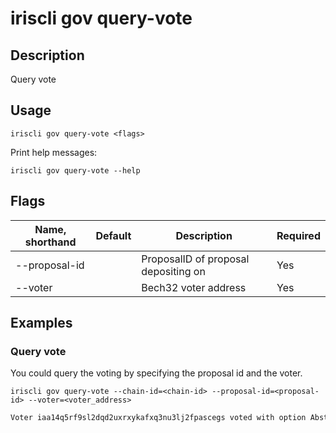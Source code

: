 # iriscli gov query-vote

## Description

Query vote

## Usage

```
iriscli gov query-vote <flags>
```

Print help messages:

```
iriscli gov query-vote --help
```

## Flags

| Name, shorthand | Default                    | Description                                                                                                                                          | Required |
| --------------- | -------------------------- | ---------------------------------------------------------------------------------------------------------------------------------------------------- | -------- |
| --proposal-id   |                            | ProposalID of proposal depositing on                                                                                                        | Yes      |
| --voter         |                            | Bech32 voter address                                                                                                                        | Yes      |

## Examples

### Query vote

You could query the voting by specifying the proposal id and the voter.

```shell
iriscli gov query-vote --chain-id=<chain-id> --proposal-id=<proposal-id> --voter=<voter_address>
```

```txt
Voter iaa14q5rf9sl2dqd2uxrxykafxq3nu3lj2fpascegs voted with option Abstain on proposal 99
```
